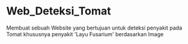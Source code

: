 # Web_Deteksi_Tomat
Membuat sebuah Website yang bertujuan untuk deteksi penyakit pada Tomat khususnya penyakit 'Layu Fusarium' berdasarkan Image
